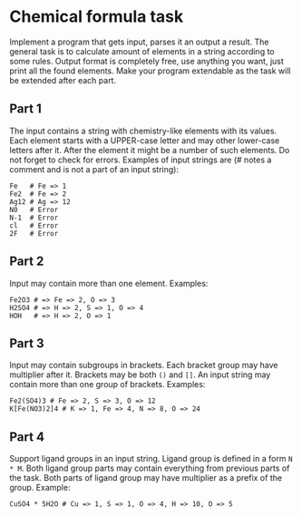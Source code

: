 # Chemical formula task

Implement a program that gets input, parses it an output a result. The general task is to calculate amount of elements in a string according to some rules. Output format is completely free, use anything you want, just print all the found elements. Make your program extendable as the task will be extended after each part.

## Part 1

The input contains a string with chemistry-like elements with its values. Each element starts with a UPPER-case letter and may other lower-case letters after it. After the element it might be a number of such elements. Do not forget to check for errors. Examples of input strings are (# notes a comment and is not a part of an input string):

```
Fe   # Fe => 1
Fe2  # Fe => 2
Ag12 # Ag => 12
N0   # Error
N-1  # Error
cl   # Error
2F   # Error
```

## Part 2

Input may contain more than one element. Examples:

```
Fe2O3 # => Fe => 2, O => 3
H2SO4 # => H => 2, S => 1, O => 4
HOH   # => H => 2, O => 1
```

## Part 3

Input may contain subgroups in brackets. Each bracket group may have multiplier after it. Brackets may be both `()` and `[]`. An input string may contain more than one group of brackets. Examples:

```
Fe2(SO4)3 # Fe => 2, S => 3, O => 12
K[Fe(NO3)2]4 # K => 1, Fe => 4, N => 8, O => 24
```

## Part 4

Support ligand groups in an input string. Ligand group is defined in a form `N * M`. Both ligand group parts may contain everything from previous parts of the task. Both parts of ligand group may have multiplier as a prefix of the group. Example:

```
CuSO4 * 5H2O # Cu => 1, S => 1, O => 4, H => 10, O => 5
```
